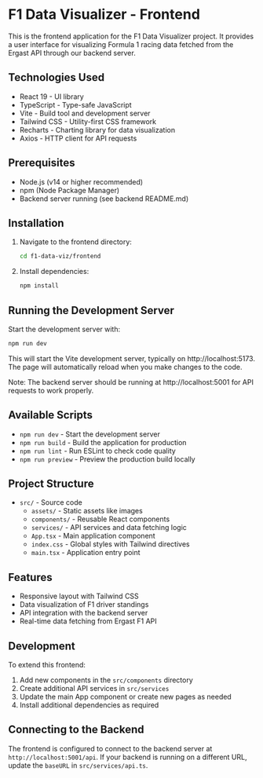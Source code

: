 # F1 Data Visualizer - Frontend

This is the frontend application for the F1 Data Visualizer project. It provides a user interface for visualizing Formula 1 racing data fetched from the Ergast API through our backend server.

## Technologies Used

- React 19 - UI library
- TypeScript - Type-safe JavaScript
- Vite - Build tool and development server
- Tailwind CSS - Utility-first CSS framework
- Recharts - Charting library for data visualization
- Axios - HTTP client for API requests

## Prerequisites

- Node.js (v14 or higher recommended)
- npm (Node Package Manager)
- Backend server running (see backend README.md)

## Installation

1. Navigate to the frontend directory:

   ```bash
   cd f1-data-viz/frontend
   ```

2. Install dependencies:
   ```bash
   npm install
   ```

## Running the Development Server

Start the development server with:

```bash
npm run dev
```

This will start the Vite development server, typically on http://localhost:5173. The page will automatically reload when you make changes to the code.

Note: The backend server should be running at http://localhost:5001 for API requests to work properly.

## Available Scripts

- `npm run dev` - Start the development server
- `npm run build` - Build the application for production
- `npm run lint` - Run ESLint to check code quality
- `npm run preview` - Preview the production build locally

## Project Structure

- `src/` - Source code
  - `assets/` - Static assets like images
  - `components/` - Reusable React components
  - `services/` - API services and data fetching logic
  - `App.tsx` - Main application component
  - `index.css` - Global styles with Tailwind directives
  - `main.tsx` - Application entry point

## Features

- Responsive layout with Tailwind CSS
- Data visualization of F1 driver standings
- API integration with the backend server
- Real-time data fetching from Ergast F1 API

## Development

To extend this frontend:

1. Add new components in the `src/components` directory
2. Create additional API services in `src/services`
3. Update the main App component or create new pages as needed
4. Install additional dependencies as required

## Connecting to the Backend

The frontend is configured to connect to the backend server at `http://localhost:5001/api`. If your backend is running on a different URL, update the `baseURL` in `src/services/api.ts`.
